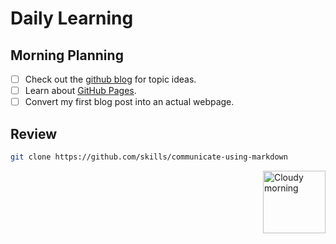 # Daily Learning

## Morning Planning
- [ ] Check out the [github blog](https://github.blog/) for topic ideas.
- [ ] Learn about [GitHub Pages](https://skills.github.com/#first-day-on-github).
- [ ] Convert my first blog post into an actual webpage.

## Review
```bash
git clone https://github.com/skills/communicate-using-markdown
```
<img alt="Cloudy morning" src="https://octodex.github.com/images/cloud.jpg" width="100" align="right">
